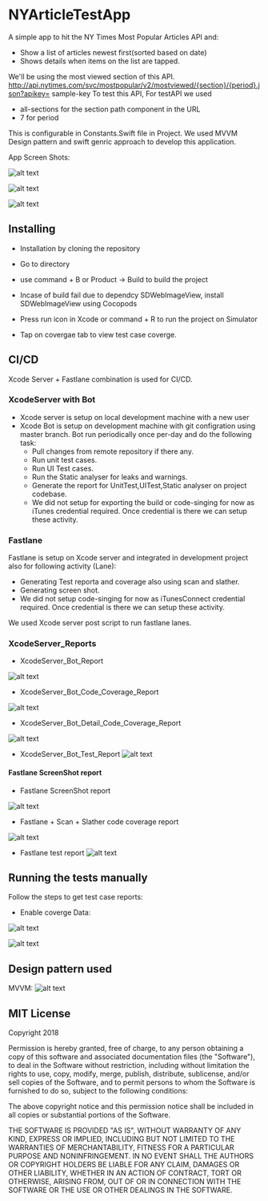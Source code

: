 # NYArticleTestApp
A simple app to hit the NY Times Most Popular Articles API and:
* Show a list of articles newest first(sorted based on date)
* Shows details when items on the list are tapped. 

We'll be using the most viewed section of this API.
http://api.nytimes.com/svc/mostpopular/v2/mostviewed/{section}/{period}.json?apikey= sample-key To test this API, 
For testAPI we used 
* all-sections for the section path component in the URL
* 7 for period

This is configurable in Constants.Swift file in Project. 
We used MVVM Design pattern and swift genric approach to develop this application.


App Screen Shots:

 ![alt text](https://user-images.githubusercontent.com/15336778/42052619-db489406-7b2c-11e8-8235-f70d52de66af.png)
 
 ![alt text](https://user-images.githubusercontent.com/15336778/42052611-d8fd002e-7b2c-11e8-83f8-fded1945c085.png)
 
 ![alt text](https://user-images.githubusercontent.com/15336778/42052620-db949446-7b2c-11e8-8c70-36acb8cdab6a.png)


## Installing

* Installation by cloning the repository
* Go to directory
* use command + B or Product -> Build to build the project
* Incase of build fail due to dependcy SDWebImageView, install SDWebImageView using Cocopods
* Press run icon in Xcode or command + R to run the project on Simulator


* Tap on covergae tab to view test case coverge.

## CI/CD
Xcode Server + Fastlane combination  is used for CI/CD.

### XcodeServer with Bot
* Xcode server is setup on local development machine with a new user
* Xcode Bot is setup on development machine with git configration using master branch. Bot run periodically  once per-day and do the following task:
    * Pull changes from remote repository if there any.
    * Run unit test cases.
    * Run UI Test cases.
    * Run the Static analyser for leaks and warnings.
    * Generate the report for UnitTest,UITest,Static analyser on project codebase.
    * We did not setup for exporting the build or code-singing for now as iTunes
    credential required. Once credential is there we can setup these activity.


### Fastlane
Fastlane is setup on Xcode server and integrated in development project also for following activity (Lane):
* Generating Test reporta and coverage also using scan and slather.
* Generating screen shot.
* We did not setup code-singing for now as iTunesConnect credential required. Once credential is there we can setup these activity.

We used Xcode server post script to run fastlane lanes.


### XcodeServer_Reports

* XcodeServer_Bot_Report

![alt text](https://user-images.githubusercontent.com/15336778/42930280-2dc89450-8b5a-11e8-82c3-fb8129384b62.png)

* XcodeServer_Bot_Code_Coverage_Report

![alt text](https://user-images.githubusercontent.com/15336778/42930282-2e5e3e60-8b5a-11e8-9615-b3a005ff5696.png)

* XcodeServer_Bot_Detail_Code_Coverage_Report

![alt text](https://user-images.githubusercontent.com/15336778/42930279-2d7ae232-8b5a-11e8-9461-99e10d745060.png)

* XcodeServer_Bot_Test_Report
![alt text](https://user-images.githubusercontent.com/15336778/42930281-2e16e466-8b5a-11e8-9a95-b5e573076066.png)


#### Fastlane ScreenShot report
 
 *  Fastlane ScreenShot report
 
![alt text](https://user-images.githubusercontent.com/15336778/42933613-cbed24ea-8b62-11e8-8af1-db7c84ba1d1c.png)

* Fastlane + Scan + Slather  code coverage report

![alt text](https://user-images.githubusercontent.com/15336778/42934536-184a6b52-8b65-11e8-862d-e86402d780d5.png)

* Fastlane  test report
![alt text](https://user-images.githubusercontent.com/15336778/42934478-f1da3484-8b64-11e8-8b9c-ed6ff1972d76.png)

## Running the tests manually 

Follow the steps to get test case reports:
* Enable coverge Data:

![alt text](https://user-images.githubusercontent.com/15336778/42052639-ecb7c888-7b2c-11e8-8931-637b49a0d0d2.png)

![alt text](https://user-images.githubusercontent.com/15336778/42052638-ec70c69a-7b2c-11e8-983c-527378e3da27.png)


## Design pattern used
MVVM:
![alt text](https://user-images.githubusercontent.com/15336778/41942613-a4008032-79bd-11e8-98b5-a40e7d871203.png)


## MIT License

Copyright 2018

Permission is hereby granted, free of charge, to any person obtaining a copy of this software and associated documentation files (the "Software"), to deal in the Software without restriction, including without limitation the rights to use, copy, modify, merge, publish, distribute, sublicense, and/or sell copies of the Software, and to permit persons to whom the Software is furnished to do so, subject to the following conditions:

The above copyright notice and this permission notice shall be included in all copies or substantial portions of the Software.

THE SOFTWARE IS PROVIDED "AS IS", WITHOUT WARRANTY OF ANY KIND, EXPRESS OR IMPLIED, INCLUDING BUT NOT LIMITED TO THE WARRANTIES OF MERCHANTABILITY, FITNESS FOR A PARTICULAR PURPOSE AND NONINFRINGEMENT. IN NO EVENT SHALL THE AUTHORS OR COPYRIGHT HOLDERS BE LIABLE FOR ANY CLAIM, DAMAGES OR OTHER LIABILITY, WHETHER IN AN ACTION OF CONTRACT, TORT OR OTHERWISE, ARISING FROM, OUT OF OR IN CONNECTION WITH THE SOFTWARE OR THE USE OR OTHER DEALINGS IN THE SOFTWARE.
